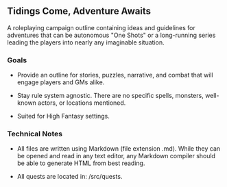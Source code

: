 Tidings Come, Adventure Awaits
------------------------------

A roleplaying campaign outline containing ideas and guidelines for adventures that can be autonomous "One Shots" or a long-running series leading the players into nearly any imaginable situation.


### Goals

* Provide an outline for stories, puzzles, narrative, and combat that will engage players and GMs alike.

* Stay rule system agnostic. There are no specific spells, monsters, well-known actors, or locations mentioned.

* Suited for High Fantasy settings.


### Technical Notes

* All files are written using Markdown (file extension .md). While they can be opened and read in any text editor, any Markdown compiler should be able to generate HTML from best reading.

* All quests are located in: /src/quests.